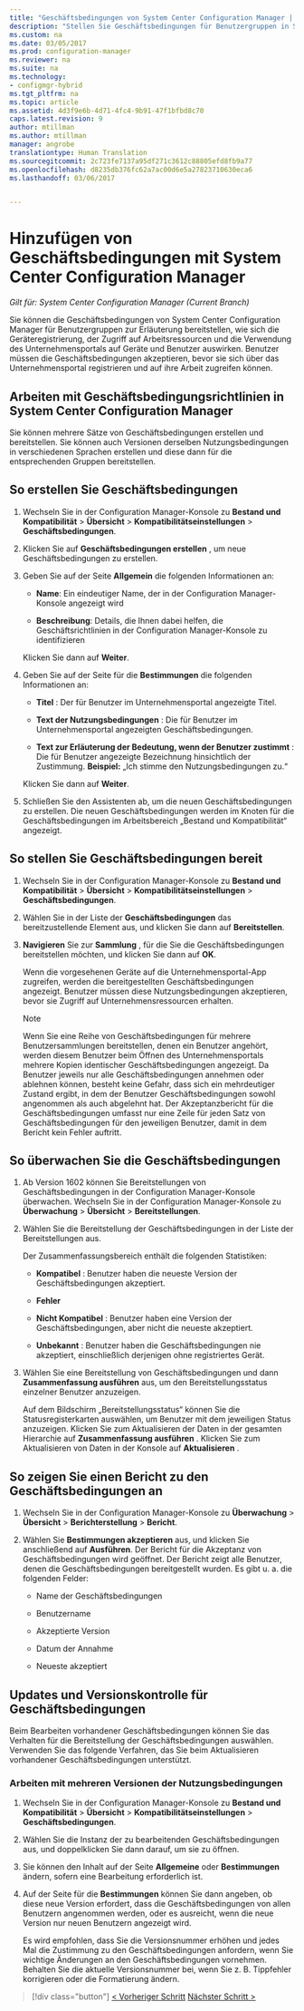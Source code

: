 ```yaml
---
title: "Geschäftsbedingungen von System Center Configuration Manager | Microsoft-Dokumentation"
description: "Stellen Sie Geschäftsbedingungen für Benutzergruppen in System Center Configuration Manager bereit."
ms.custom: na
ms.date: 03/05/2017
ms.prod: configuration-manager
ms.reviewer: na
ms.suite: na
ms.technology:
- configmgr-hybrid
ms.tgt_pltfrm: na
ms.topic: article
ms.assetid: 4d3f9e6b-4d71-4fc4-9b91-47f1bfbd8c70
caps.latest.revision: 9
author: mtillman
ms.author: mtillman
manager: angrobe
translationtype: Human Translation
ms.sourcegitcommit: 2c723fe7137a95df271c3612c88805efd8fb9a77
ms.openlocfilehash: d8235db376fc62a7ac00d6e5a27823710630eca6
ms.lasthandoff: 03/06/2017


---
```

# <a name="add-terms-and-conditions-with-system-center-configuration-manager"></a>Hinzufügen von Geschäftsbedingungen mit System Center Configuration Manager

*Gilt für: System Center Configuration Manager (Current Branch)*

Sie können die Geschäftsbedingungen von System Center Configuration Manager für Benutzergruppen zur Erläuterung bereitstellen, wie sich die Geräteregistrierung, der Zugriff auf Arbeitsressourcen und die Verwendung des Unternehmensportals auf Geräte und Benutzer auswirken. Benutzer müssen die Geschäftsbedingungen akzeptieren, bevor sie sich über das Unternehmensportal registrieren und auf ihre Arbeit zugreifen können.  

 ## <a name="working-with-terms-and-conditions-policies-in-system-center-configuration-manager"></a>Arbeiten mit Geschäftsbedingungsrichtlinien in System Center Configuration Manager  
 Sie können mehrere Sätze von Geschäftsbedingungen erstellen und bereitstellen. Sie können auch Versionen derselben Nutzungsbedingungen in verschiedenen Sprachen erstellen und diese dann für die entsprechenden Gruppen bereitstellen.  

## <a name="to-create-a-terms-and-conditions"></a>So erstellen Sie Geschäftsbedingungen  

1.  Wechseln Sie in der Configuration Manager-Konsole zu **Bestand und Kompatibilität** > **Übersicht** > **Kompatibilitätseinstellungen** > **Geschäftsbedingungen**.  

2.  Klicken Sie auf **Geschäftsbedingungen erstellen** , um neue Geschäftsbedingungen zu erstellen.  

3.  Geben Sie auf der Seite **Allgemein** die folgenden Informationen an:  

    -   **Name**: Ein eindeutiger Name, der in der Configuration Manager-Konsole angezeigt wird  

    -   **Beschreibung**: Details, die Ihnen dabei helfen, die Geschäftsrichtlinien in der Configuration Manager-Konsole zu identifizieren  

     Klicken Sie dann auf **Weiter**.  

4.  Geben Sie auf der Seite für die **Bestimmungen** die folgenden Informationen an:  

    -   **Titel** : Der für Benutzer im Unternehmensportal angezeigte Titel.  

    -   **Text der Nutzungsbedingungen** : Die für Benutzer im Unternehmensportal angezeigten Geschäftsbedingungen.  

    -   **Text zur Erläuterung der Bedeutung, wenn der Benutzer zustimmt** : Die für Benutzer angezeigte Bezeichnung hinsichtlich der Zustimmung. **Beispiel:** „Ich stimme den Nutzungsbedingungen zu.“  

     Klicken Sie dann auf **Weiter**.  

5.  Schließen Sie den Assistenten ab, um die neuen Geschäftsbedingungen zu erstellen. Die neuen Geschäftsbedingungen werden im Knoten für die Geschäftsbedingungen im Arbeitsbereich „Bestand und Kompatibilität“ angezeigt.  

## <a name="to-deploy-a-terms-and-conditions"></a>So stellen Sie Geschäftsbedingungen bereit  

1.  Wechseln Sie in der Configuration Manager-Konsole zu **Bestand und Kompatibilität** > **Übersicht** > **Kompatibilitätseinstellungen** > **Geschäftsbedingungen**.  

2.  Wählen Sie in der Liste der **Geschäftsbedingungen** das bereitzustellende Element aus, und klicken Sie dann auf **Bereitstellen**.  

3.  **Navigieren** Sie zur **Sammlung** , für die Sie die Geschäftsbedingungen bereitstellen möchten, und klicken Sie dann auf **OK**.  

     Wenn die vorgesehenen Geräte auf die Unternehmensportal-App zugreifen, werden die bereitgestellten Geschäftsbedingungen angezeigt. Benutzer müssen diese Nutzungsbedingungen akzeptieren, bevor sie Zugriff auf Unternehmensressourcen erhalten.  

    > [!NOTE]  
    >  Wenn Sie eine Reihe von Geschäftsbedingungen für mehrere Benutzersammlungen bereitstellen, denen ein Benutzer angehört, werden diesem Benutzer beim Öffnen des Unternehmensportals mehrere Kopien identischer Geschäftsbedingungen angezeigt. Da Benutzer jeweils nur alle Geschäftsbedingungen annehmen oder ablehnen können, besteht keine Gefahr, dass sich ein mehrdeutiger Zustand ergibt, in dem der Benutzer Geschäftsbedingungen sowohl angenommen als auch abgelehnt hat. Der Akzeptanzbericht für die Geschäftsbedingungen umfasst nur eine Zeile für jeden Satz von Geschäftsbedingungen für den jeweiligen Benutzer, damit in dem Bericht kein Fehler auftritt.  

## <a name="to-monitor-terms-and-conditions"></a>So überwachen Sie die Geschäftsbedingungen  

1.  Ab Version 1602 können Sie Bereitstellungen von Geschäftsbedingungen in der Configuration Manager-Konsole überwachen. Wechseln Sie in der Configuration Manager-Konsole zu **Überwachung** > **Übersicht** > **Bereitstellungen**.  

2.  Wählen Sie die Bereitstellung der Geschäftsbedingungen in der Liste der Bereitstellungen aus.  

     Der Zusammenfassungsbereich enthält die folgenden Statistiken:  

    -   **Kompatibel** : Benutzer haben die neueste Version der Geschäftsbedingungen akzeptiert.  

    -   **Fehler**  

    -   **Nicht Kompatibel** : Benutzer haben eine Version der Geschäftsbedingungen, aber nicht die neueste akzeptiert.  

    -   **Unbekannt** : Benutzer haben die Geschäftsbedingungen nie akzeptiert, einschließlich derjenigen ohne registriertes Gerät.  

3.  Wählen Sie eine Bereitstellung von Geschäftsbedingungen und dann **Zusammenfassung ausführen** aus, um den Bereitstellungsstatus einzelner Benutzer anzuzeigen.  

     Auf dem Bildschirm „Bereitstellungsstatus“ können Sie die Statusregisterkarten auswählen, um Benutzer mit dem jeweiligen Status anzuzeigen. Klicken Sie zum Aktualisieren der Daten in der gesamten Hierarchie auf **Zusammenfassung ausführen** . Klicken Sie zum Aktualisieren von Daten in der Konsole auf **Aktualisieren** .  

## <a name="to-view--a-terms-and-conditions-report"></a>So zeigen Sie einen Bericht zu den Geschäftsbedingungen an  

1.  Wechseln Sie in der Configuration Manager-Konsole zu **Überwachung** > **Übersicht** > **Berichterstellung** > **Bericht**.  

2.  Wählen Sie **Bestimmungen akzeptieren** aus, und klicken Sie anschließend auf **Ausführen**. Der Bericht für die Akzeptanz von Geschäftsbedingungen wird geöffnet. Der Bericht zeigt alle Benutzer, denen die Geschäftsbedingungen bereitgestellt wurden. Es gibt u. a. die folgenden Felder:  

    -   Name der Geschäftsbedingungen  

    -   Benutzername  

    -   Akzeptierte Version  

    -   Datum der Annahme  

    -   Neueste akzeptiert  

## <a name="updates-and-version-control-for-terms-and-conditions"></a>Updates und Versionskontrolle für Geschäftsbedingungen  
 Beim Bearbeiten vorhandener Geschäftsbedingungen können Sie das Verhalten für die Bereitstellung der Geschäftsbedingungen auswählen. Verwenden Sie das folgende Verfahren, das Sie beim Aktualisieren vorhandener Geschäftsbedingungen unterstützt.  

### <a name="how-to-work-with-multiple-versions-of-terms-and-conditions"></a>Arbeiten mit mehreren Versionen der Nutzungsbedingungen  

1.  Wechseln Sie in der Configuration Manager-Konsole zu **Bestand und Kompatibilität** > **Übersicht** > **Kompatibilitätseinstellungen** > **Geschäftsbedingungen**.  

2.  Wählen Sie die Instanz der zu bearbeitenden Geschäftsbedingungen aus, und doppelklicken Sie dann darauf, um sie zu öffnen.  

3.  Sie können den Inhalt auf der Seite **Allgemeine** oder **Bestimmungen** ändern, sofern eine Bearbeitung erforderlich ist.  

4.  Auf der Seite für die **Bestimmungen** können Sie dann angeben, ob diese neue Version erfordert, dass die Geschäftsbedingungen von allen Benutzern angenommen werden, oder es ausreicht, wenn die neue Version nur neuen Benutzern angezeigt wird.  

     Es wird empfohlen, dass Sie die Versionsnummer erhöhen und jedes Mal die Zustimmung zu den Geschäftsbedingungen anfordern, wenn Sie wichtige Änderungen an den Geschäftsbedingungen vornehmen. Behalten Sie die aktuelle Versionsnummer bei, wenn Sie z. B. Tippfehler korrigieren oder die Formatierung ändern.

> [!div class="button"]
 [< Vorheriger Schritt](configure-intune-subscription.md) [Nächster Schritt >](create-service-connection-point.md)

